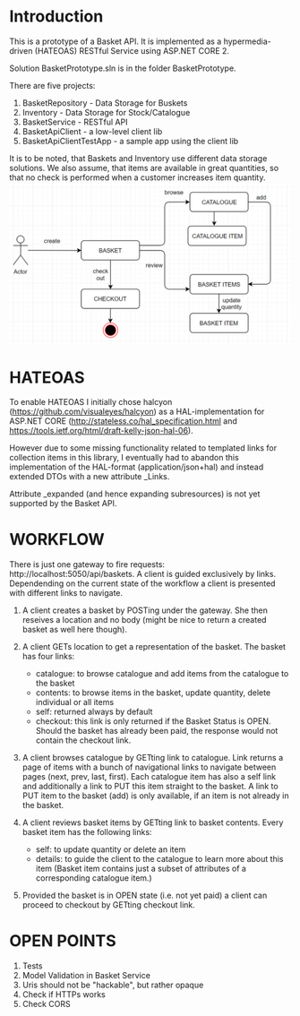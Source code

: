 
# Introduction

This is a prototype of a Basket API. 
It is implemented as a hypermedia-driven (HATEOAS) RESTful Service using ASP.NET CORE 2.

Solution BasketPrototype.sln is in the folder BasketPrototype.

There are five projects:

1. BasketRepository - Data Storage for Buskets
2. Inventory - Data Storage for Stock/Catalogue
3. BasketService - RESTful API
4. BasketApiClient - a low-level client lib
5. BasketApiClientTestApp - a sample app using the client lib

It is to be noted, that Baskets and Inventory use different data storage solutions.
We also assume, that items are available in great quantities, so that no check is performed when 
a customer increases item quantity. 
![](https://github.com/wlad-aleksandrov/Playground/blob/master/BasketPrototype/DiagramREST.PNG)

# HATEOAS

To enable HATEOAS I initially chose halcyon (https://github.com/visualeyes/halcyon) as a HAL-implementation for ASP.NET CORE
(http://stateless.co/hal_specification.html and https://tools.ietf.org/html/draft-kelly-json-hal-06).

However due to some missing functionality related to templated links for collection items in this library, 
I eventually had to abandon this implementation of the HAL-format (application/json+hal) and instead extended DTOs with a new attribute _Links.

Attribute _expanded (and hence expanding subresources) is not yet supported by the Basket API.


# WORKFLOW

There is just one gateway to fire requests: http://localhost:5050/api/baskets.
A client is guided exclusively by links. 
Dependending on the current state of the workflow a client is presented with different links to navigate.

1. A client creates a basket by POSTing under the gateway. 
   She then reseives a location and no body (might be nice to return a created basket as well here though).

2. A client GETs location to get a representation of the basket.
The basket has four links:
    * catalogue: to browse catalogue and add items from the catalogue to the basket
    * contents: to browse items in the basket, update quantity, delete individual or all items
    * self: returned always by default
    * checkout: this link is only returned if the Basket Status is OPEN.     
    Should the basket has already been paid, the response would not contain the checkout link.

3. A client browses catalogue by GETting link to catalogue.
Link returns a page of items with a bunch of navigational links to navigate between pages
(next, prev, last, first).
Each catalogue item has also a self link and additionally a link to PUT this item straight to the basket.
A link to PUT item to the basket (add) is only available, if an item is not already in the basket.

4. A client reviews basket items by GETting link to basket contents.
Every basket item has the following links:
    * self: to update quantity or delete an item
    * details: to guide the client to the catalogue to learn more about this item
    (Basket item contains just a subset of attributes of a corresponding catalogue item.)

5. Provided the basket is in OPEN state (i.e. not yet paid) a client can proceed to checkout by GETting checkout link.

# OPEN POINTS
1. Tests
2. Model Validation in Basket Service
3. Uris should not be "hackable", but rather opaque
4. Check if HTTPs works
5. Check CORS
